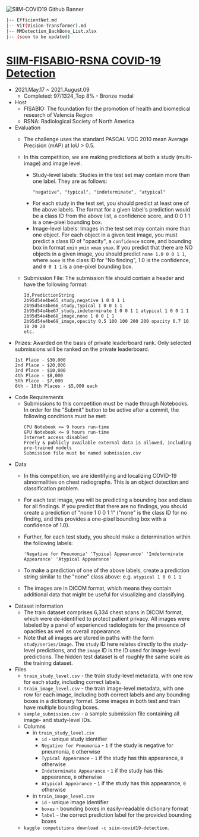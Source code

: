 ![SIIM-COVID19 Github Banner](https://user-images.githubusercontent.com/58493928/128546381-97883f11-a61a-411e-8497-3471d0aed890.png)

```bash
|-- EfficientNet.md
|-- ViT(Vision-Transformer).md
|-- MMDetection_BackBone_List.xlsx
|-- (soon to be updated)
```

# [SIIM-FISABIO-RSNA COVID-19 Detection](https://www.kaggle.com/c/siim-covid19-detection/overview)
- 2021.May.17 ~ 2021.August.09
  - Completed: 97/1324_Top 8% - Bronze medal
- Host
  - FISABIO: The foundation for the promotion of health and biomedical research of Valencia Region
  - RSNA: Radiological Society of North America 
- Evaluation
  - The challenge uses the standard PASCAL VOC 2010 mean Average Precision (mAP) at IoU > 0.5. 
  - In this competition, we are making predictions at both a study (multi-image) and image level.
    - Study-level labels: Studies in the test set may contain more than one label. They are as follows:
        ```
        "negative", "typical", "indeterminate", "atypical"
        ```
    - For each study in the test set, you should predict at least one of the above labels. The format for a given label's prediction would be a class ID from the above list, a confidence score, and 0 0 1 1 is a one-pixel bounding box.
    - Image-level labels: Images in the test set may contain more than one object. For each object in a given test image, you must predict a class ID of "opacity", a `confidence` score, and bounding box in format `xmin` `ymin` `xmax` `ymax`. If you predict that there are NO objects in a given image, you should predict `none 1.0 0 0 1 1`, where `none` is the class ID for "No finding", 1.0 is the confidence, and `0 0 1 1` is a one-pixel bounding box.

  - Submission File: The submission file should contain a header and have the following format:
    ```
    Id,PredictionString
    2b95d54e4be65_study,negative 1 0 0 1 1
    2b95d54e4be66_study,typical 1 0 0 1 1
    2b95d54e4be67_study,indeterminate 1 0 0 1 1 atypical 1 0 0 1 1
    2b95d54e4be68_image,none 1 0 0 1 1
    2b95d54e4be69_image,opacity 0.5 100 100 200 200 opacity 0.7 10 10 20 20
    etc.
    ```
- Prizes: Awarded on the basis of private leaderboard rank. Only selected submissions will be ranked on the private leaderboard.
    ```
    1st Place - $30,000
    2nd Place - $20,000
    3rd Place - $10,000
    4th Place - $8,000
    5th Place - $7,000
    6th - 10th Places - $5,000 each
    ```
- Code Requirements
  - Submissions to this competition must be made through Notebooks. In order for the "Submit" button to be active after a commit, the following conditions must be met:
    ```
    CPU Notebook <= 9 hours run-time
    GPU Notebook <= 9 hours run-time
    Internet access disabled
    Freely & publicly available external data is allowed, including pre-trained models
    Submission file must be named submission.csv
    ```
- Data
  - In this competition, we are identifying and localizing COVID-19 abnormalities on chest radiographs. This is an object detection and classification problem.

  - For each test image, you will be predicting a bounding box and class for all findings. If you predict that there are no findings, you should create a prediction of "none 1 0 0 1 1" ("none" is the class ID for no finding, and this provides a one-pixel bounding box with a confidence of 1.0).

  - Further, for each test study, you should make a determination within the following labels:
    ```
    'Negative for Pneumonia' 'Typical Appearance' 'Indeterminate Appearance' 'Atypical Appearance'
    ```
  - To make a prediction of one of the above labels, create a prediction string similar to the "none" class above: e.g. `atypical 1 0 0 1 1`
  - The images are in DICOM format, which means they contain additional data that might be useful for visualizing and classifying.
- Dataset information
  - The train dataset comprises 6,334 chest scans in DICOM format, which were de-identified to protect patient privacy. All images were labeled by a panel of experienced radiologists for the presence of opacities as well as overall appearance.
  - Note that all images are stored in paths with the form `study/series/image`. The `study` ID here relates directly to the study-level predictions, and the `image` ID is the ID used for image-level predictions. The hidden test dataset is of roughly the same scale as the training dataset.
- Files
    - `train_study_level.csv` - the train study-level metadata, with one row for each study, including correct labels.
    - `train_image_level.csv` - the train image-level metadata, with one row for each image, including both correct labels and any bounding boxes in a dictionary format. Some images in both test and train have multiple bounding boxes.
    - `sample_submission.csv` - a sample submission file containing all image- and study-level IDs.
  - Columns 
    - in `train_study_level.csv`
      - `id` - unique study identifier
      - `Negative for Pneumonia` - `1` if the study is negative for pneumonia, `0` otherwise
      - `Typical Appearance` - `1` if the study has this appearance, `0` otherwise
      - `Indeterminate Appearance`  - `1` if the study has this appearance, `0` otherwise
      - `Atypical Appearance`  - `1` if the study has this appearance, `0` otherwise
    - in `train_image_level.csv`
      - `id` - unique image identifier
      - `boxes` - bounding boxes in easily-readable dictionary format
      - `label` - the correct prediction label for the provided bounding boxes
  - `kaggle competitions download -c siim-covid19-detection`.